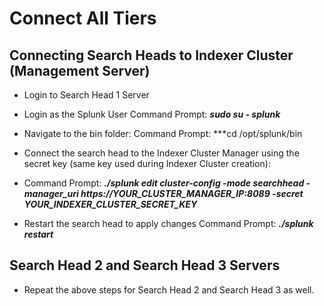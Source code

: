 # Connect All Tiers

## Connecting Search Heads to Indexer Cluster (Management Server)
* Login to Search Head 1 Server
  
* Login as the Splunk User
  Command Prompt:
  ***sudo su - splunk***

* Navigate  to the bin folder:
  Command Prompt:
  ***cd /opt/splunk/bin

* Connect the search head to the Indexer Cluster Manager using the secret key (same key used during Indexer Cluster creation):
* Command Prompt:
  ***./splunk edit cluster-config -mode searchhead -manager_uri https://YOUR_CLUSTER_MANAGER_IP:8089 -secret YOUR_INDEXER_CLUSTER_SECRET_KEY***

* Restart the search head to apply changes
  Command Prompt:
  ***./splunk restart***


## Search Head 2 and Search Head 3 Servers
* Repeat the above steps for Search Head 2 and Search Head 3 as well.
